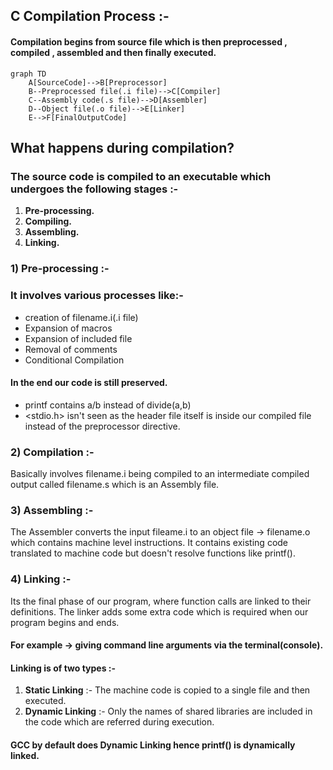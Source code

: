 ## C Compilation Process :-

#### Compilation begins from source file which is then preprocessed , compiled , assembled and then finally executed.

```mermaid
graph TD
    A[SourceCode]-->B[Preprocessor]
    B--Preprocessed file(.i file)-->C[Compiler]
    C--Assembly code(.s file)-->D[Assembler]
    D--Object file(.o file)-->E[Linker]
    E-->F[FinalOutputCode]
```

## What happens during compilation?
### The source code is compiled to an executable which undergoes the following stages :-
1) **Pre-processing.**
1) **Compiling.**
1) **Assembling.**
1) **Linking.**

### 1) **Pre-processing** :-
### It involves various processes like:-
* creation of filename.i(.i file)
* Expansion of macros
* Expansion of included file
* Removal of comments
* Conditional Compilation

#### In the end our code is still preserved.
* printf contains a/b instead of divide(a,b)
* &lt;stdio.h&gt; isn't seen as the header file itself is inside our compiled file instead of the preprocessor directive.

### 2) Compilation :-
Basically involves filename.i being compiled to an intermediate compiled output called filename.s which is an Assembly file.

### 3) Assembling :-
The Assembler converts the input fileame.i to an object file -> filename.o which contains machine level instructions. It contains existing code translated to machine code but doesn't resolve functions like printf().

### 4) Linking :-
 Its the final phase of our program, where function calls are linked to their definitions. The linker adds some extra code which is required when our program begins and ends. 

#### For example -> giving command line arguments via the terminal(console).

#### Linking is of two types :-
1) **Static Linking** :- The  machine code is copied to a single file and then executed.
2) **Dynamic Linking** :- Only the names of shared libraries are included in the code which are referred during execution.

#### GCC by default does Dynamic Linking hence printf() is dynamically linked.